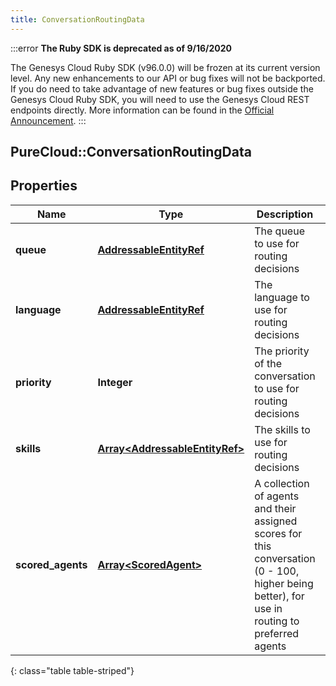 ```yaml
---
title: ConversationRoutingData
---
```


:::error
**The Ruby SDK is deprecated as of 9/16/2020**

The Genesys Cloud Ruby SDK (v96.0.0) will be frozen at its current version level. Any new enhancements to our API or bug fixes will not be backported. If you do need to take advantage of new features or bug fixes outside the Genesys Cloud Ruby SDK, you will need to use the Genesys Cloud REST endpoints directly. More information can be found in the [Official Announcement](https://developer.mypurecloud.com/forum/t/announcement-genesys-cloud-ruby-sdk-end-of-life/8850).
:::


## PureCloud::ConversationRoutingData

## Properties

|Name | Type | Description | Notes|
|------------ | ------------- | ------------- | -------------|
| **queue** | [**AddressableEntityRef**](AddressableEntityRef.html) | The queue to use for routing decisions | [optional] |
| **language** | [**AddressableEntityRef**](AddressableEntityRef.html) | The language to use for routing decisions | [optional] |
| **priority** | **Integer** | The priority of the conversation to use for routing decisions | [optional] |
| **skills** | [**Array&lt;AddressableEntityRef&gt;**](AddressableEntityRef.html) | The skills to use for routing decisions | [optional] |
| **scored_agents** | [**Array&lt;ScoredAgent&gt;**](ScoredAgent.html) | A collection of agents and their assigned scores for this conversation (0 - 100, higher being better), for use in routing to preferred agents | [optional] |
{: class="table table-striped"}


